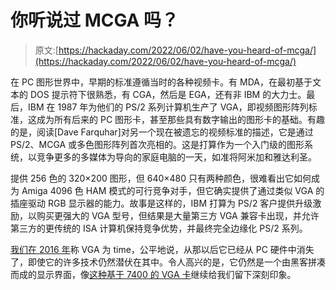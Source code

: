 # 你听说过 MCGA 吗？

> 原文:[https://hackaday.com/2022/06/02/have-you-heard-of-mcga/](https://hackaday.com/2022/06/02/have-you-heard-of-mcga/)

在 PC 图形世界中，早期的标准遵循当时的各种视频卡。有 MDA，在最初基于文本的 DOS 提示符下很熟悉，有 CGA，然后是 EGA，还有非 IBM 的大力士。最后，IBM 在 1987 年为他们的 PS/2 系列计算机生产了 VGA，即视频图形阵列标准，这成为所有后来的 PC 图形卡，甚至那些具有数字输出的图形卡的基础。有趣的是，阅读[Dave Farquhar]对另一个现在被遗忘的视频标准的描述，它是通过 PS/2、MCGA 或多色图形阵列首次亮相的。这是打算作为一个入门级的图形系统，以竞争更多的多媒体为导向的家庭电脑的一天，如准将阿米加和雅达利圣。

提供 256 色的 320×200 图形，但 640×480 只有两种颜色，很难看出它如何成为 Amiga 4096 色 HAM 模式的可行竞争对手，但它确实提供了通过类似 VGA 的插座驱动 RGB 显示器的能力。故事是这样的，IBM 打算为 PS/2 客户提供升级激励，以购买更强大的 VGA 型号，但结果是大量第三方 VGA 兼容卡出现，并允许第三方的更传统的 ISA 计算机保持竞争优势，并最终完全边缘化 PS/2 系列。

[我们在 2016 年](https://hackaday.com/2016/01/29/vga-in-memoriam/)称 VGA 为 time，公平地说，从那以后它已经从 PC 硬件中消失了，即使它的许多技术仍然潜伏在其中。令人高兴的是，它仍然是一个由黑客拼凑而成的显示界面，像[这种基于 7400 的 VGA 卡](https://hackaday.com/2021/12/14/a-slim-7400-logic-vga-board-for-all-your-retro-needs/)继续给我们留下深刻印象。